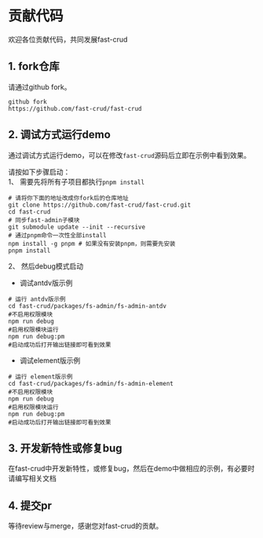 # 贡献代码
欢迎各位贡献代码，共同发展fast-crud

## 1. fork仓库
请通过github fork。
```
github fork 
https://github.com/fast-crud/fast-crud
```
     

## 2. 调试方式运行demo
通过调试方式运行demo，可以在修改`fast-crud`源码后立即在示例中看到效果。

请按如下步骤启动：    
1、 需要先将所有子项目都执行`pnpm install`
```shell script
# 请将你下面的地址改成你fork后的仓库地址
git clone https://github.com/fast-crud/fast-crud.git
cd fast-crud
# 同步fast-admin子模块
git submodule update --init --recursive
# 通过pnpm命令一次性全部install
npm install -g pnpm # 如果没有安装pnpm，则需要先安装
pnpm install

```

2、 然后debug模式启动
* 调试antdv版示例
```shell script
# 运行 antdv版示例
cd fast-crud/packages/fs-admin/fs-admin-antdv  
#不启用权限模块
npm run debug
#启用权限模块运行
npm run debug:pm
#启动成功后打开输出链接即可看到效果
```

* 调试element版示例
```shell script
# 运行 element版示例
cd fast-crud/packages/fs-admin/fs-admin-element  
#不启用权限模块
npm run debug
#启用权限模块运行
npm run debug:pm
#启动成功后打开输出链接即可看到效果
```


## 3. 开发新特性或修复bug
在fast-crud中开发新特性，或修复bug，然后在demo中做相应的示例，有必要时请编写相关文档

## 4. 提交pr
等待review与merge，感谢您对fast-crud的贡献。


